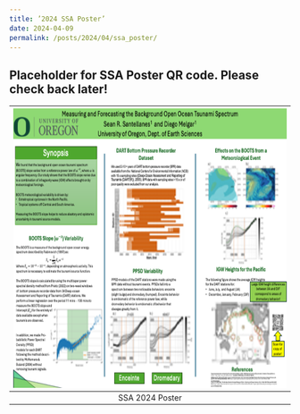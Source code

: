 ```yaml
---
title: ’2024 SSA Poster’
date: 2024-04-09
permalink: /posts/2024/04/ssa_poster/
---
```


## Placeholder for SSA Poster QR code. Please check back later!
| <img src="/images/Slide1.png" width="700" height="500" >|
|:--:|
|SSA 2024 Poster|

